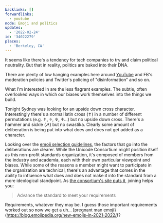 ```yaml
---
backlinks: []
forwardlinks:
  - youtube
node: Emoji and politics
updates:
  - '2022-02-24'
id: '34022279'
places:
  - 'Berkeley, CA'
---
```

It seems like there's a tendency for tech companies to try and claim political neutrality. But that in reality, politics are baked into their DNA. 

There are plenty of low hanging examples here around [YouTube](youtube.md) and FB's moderation policies and Twitter's policing of "disinformation" and so on. 

What I'm interested in are the less flagrant examples. The subtle, often overlooked ways in which our biases work themselves into the things we build. 

Tonight Sydney was looking for an upside down cross character. Interestingly there's a normal latin cross (✝) in a number of different permutations (e.g. ✝️, ♱, ✞, ♰...) but no upside down cross. There's a hammer and sickle (☭) but no swastika. Clearly some amount of deliberation is being put into what does and does not get added as a character. 

Looking over the [emoji selection guidelines](https://unicode.org/emoji/proposals.html#selection_factors), the factors that go into the deliberations are clearer. While the Unicode Consortium might position itself as this non-profit standards organization, it's composed of members from the industry and academia, each with their own particular viewpoint and biases. While some of the reasons a member might want to participate in the organization are technical, there's an advantage that comes in the ability to influence what does and does not make it into the standard from a more ideological standpoint. As [the consortium's site puts it](https://www.unicode.org/consortium/why_join.html), joining helps you: 

> Advance the standard to meet your requirements

Requirements, whatever they may be. I guess those important requirements worked out so now we get a uh... [pregnant man emoji}(https://blog.emojipedia.org/new-emojis-in-2021-2022/)? 




